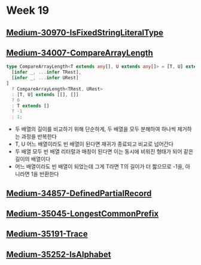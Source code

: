 # Week 19

## [Medium-30970-IsFixedStringLiteralType](./medium/30970-is-fixed-string-literal-type.ts)

## [Medium-34007-CompareArrayLength](./medium/34007-compare-array-length.ts)

```ts
type CompareArrayLength<T extends any[], U extends any[]> = [T, U] extends [
  [infer _, ...infer TRest],
  [infer _, ...infer URest]
]
  ? CompareArrayLength<TRest, URest>
  : [T, U] extends [[], []]
  ? 0
  : T extends []
  ? -1
  : 1;
```

- 두 배열의 길이를 비교하기 위해 단순하게, 두 배열을 모두 분해하여 하나씩 제거하는 과정을 반복한다
- T, U 어느 배열이라도 빈 배열이 된다면 재귀가 종료되고 비교로 넘어간다
- 두 배열 모두 빈 배열 리터럴과 매칭이 된다면 이는 동시에 비워진 형태가 되어 같은 길이의 배열이다
- 어느 배열이라도 빈 배열이 되었는데 그게 T라면 T의 길이가 더 짧으므로 -1을, 아니라면 1을 반환한다

## [Medium-34857-DefinedPartialRecord](./medium/34857-defined-partial-record.ts)

## [Medium-35045-LongestCommonPrefix](./medium/35045-longest-common-prefix.ts)

## [Medium-35191-Trace](./medium/35191-trace.ts)

## [Medium-35252-IsAlphabet](./medium/35252-is-alphabet.ts)
